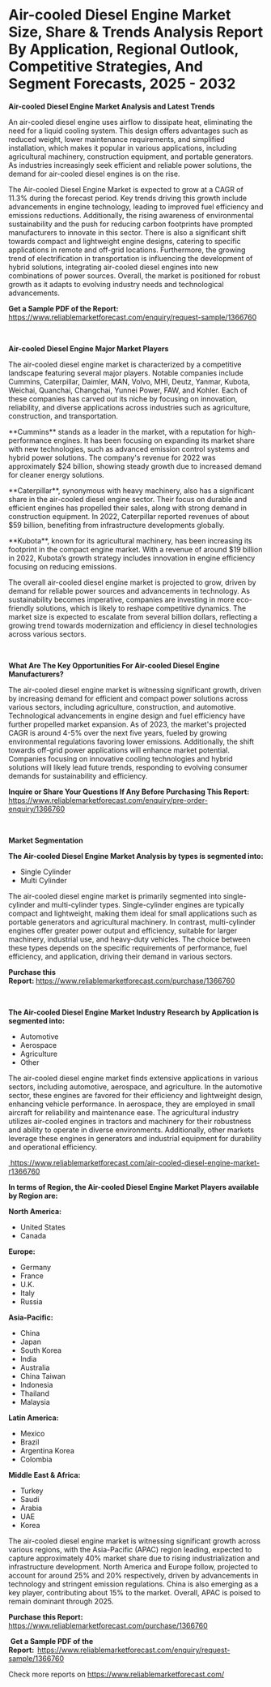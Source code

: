 <p><h1>Air-cooled Diesel Engine Market Size, Share & Trends Analysis Report By Application, Regional Outlook, Competitive Strategies, And Segment Forecasts, 2025 - 2032</h1></p><p><strong>Air-cooled Diesel Engine Market Analysis and Latest Trends</strong></p>
<p><p>An air-cooled diesel engine uses airflow to dissipate heat, eliminating the need for a liquid cooling system. This design offers advantages such as reduced weight, lower maintenance requirements, and simplified installation, which makes it popular in various applications, including agricultural machinery, construction equipment, and portable generators. As industries increasingly seek efficient and reliable power solutions, the demand for air-cooled diesel engines is on the rise.</p><p>The Air-cooled Diesel Engine Market is expected to grow at a CAGR of 11.3% during the forecast period. Key trends driving this growth include advancements in engine technology, leading to improved fuel efficiency and emissions reductions. Additionally, the rising awareness of environmental sustainability and the push for reducing carbon footprints have prompted manufacturers to innovate in this sector. There is also a significant shift towards compact and lightweight engine designs, catering to specific applications in remote and off-grid locations. Furthermore, the growing trend of electrification in transportation is influencing the development of hybrid solutions, integrating air-cooled diesel engines into new combinations of power sources. Overall, the market is positioned for robust growth as it adapts to evolving industry needs and technological advancements.</p></p>
<p><strong>Get a Sample PDF of the Report:&nbsp;</strong> <a href="https://www.reliablemarketforecast.com/enquiry/request-sample/1366760?utm_campaign=3022&utm_medium=2&utm_source=Github&utm_content=ia&utm_term=22032025&utm_id=air-cooled-diesel-engine">https://www.reliablemarketforecast.com/enquiry/request-sample/1366760</a></p>
<p>&nbsp;</p>
<p><strong>Air-cooled Diesel Engine Major Market Players</strong></p>
<p><p>The air-cooled diesel engine market is characterized by a competitive landscape featuring several major players. Notable companies include Cummins, Caterpillar, Daimler, MAN, Volvo, MHI, Deutz, Yanmar, Kubota, Weichai, Quanchai, Changchai, Yunnei Power, FAW, and Kohler. Each of these companies has carved out its niche by focusing on innovation, reliability, and diverse applications across industries such as agriculture, construction, and transportation.</p><p>**Cummins** stands as a leader in the market, with a reputation for high-performance engines. It has been focusing on expanding its market share with new technologies, such as advanced emission control systems and hybrid power solutions. The company's revenue for 2022 was approximately $24 billion, showing steady growth due to increased demand for cleaner energy solutions.</p><p>**Caterpillar**, synonymous with heavy machinery, also has a significant share in the air-cooled diesel engine sector. Their focus on durable and efficient engines has propelled their sales, along with strong demand in construction equipment. In 2022, Caterpillar reported revenues of about $59 billion, benefiting from infrastructure developments globally.</p><p>**Kubota**, known for its agricultural machinery, has been increasing its footprint in the compact engine market. With a revenue of around $19 billion in 2022, Kubota’s growth strategy includes innovation in engine efficiency focusing on reducing emissions.</p><p>The overall air-cooled diesel engine market is projected to grow, driven by demand for reliable power sources and advancements in technology. As sustainability becomes imperative, companies are investing in more eco-friendly solutions, which is likely to reshape competitive dynamics. The market size is expected to escalate from several billion dollars, reflecting a growing trend towards modernization and efficiency in diesel technologies across various sectors.</p></p>
<p>&nbsp;</p>
<p><strong>What Are The Key Opportunities For Air-cooled Diesel Engine Manufacturers?</strong></p>
<p><p>The air-cooled diesel engine market is witnessing significant growth, driven by increasing demand for efficient and compact power solutions across various sectors, including agriculture, construction, and automotive. Technological advancements in engine design and fuel efficiency have further propelled market expansion. As of 2023, the market's projected CAGR is around 4-5% over the next five years, fueled by growing environmental regulations favoring lower emissions. Additionally, the shift towards off-grid power applications will enhance market potential. Companies focusing on innovative cooling technologies and hybrid solutions will likely lead future trends, responding to evolving consumer demands for sustainability and efficiency.</p></p>
<p><strong>Inquire or Share Your Questions If Any Before Purchasing This Report:</strong> <a href="https://www.reliablemarketforecast.com/enquiry/pre-order-enquiry/1366760?utm_campaign=3022&utm_medium=2&utm_source=Github&utm_content=ia&utm_term=22032025&utm_id=air-cooled-diesel-engine">https://www.reliablemarketforecast.com/enquiry/pre-order-enquiry/1366760</a></p>
<p>&nbsp;</p>
<p><strong>Market Segmentation</strong></p>
<p><strong>The Air-cooled Diesel Engine Market Analysis by types is segmented into:</strong></p>
<p><ul><li>Single Cylinder</li><li>Multi Cylinder</li></ul></p>
<p><p>The air-cooled diesel engine market is primarily segmented into single-cylinder and multi-cylinder types. Single-cylinder engines are typically compact and lightweight, making them ideal for small applications such as portable generators and agricultural machinery. In contrast, multi-cylinder engines offer greater power output and efficiency, suitable for larger machinery, industrial use, and heavy-duty vehicles. The choice between these types depends on the specific requirements of performance, fuel efficiency, and application, driving their demand in various sectors.</p></p>
<p><strong>Purchase this Report:&nbsp;</strong><a href="https://www.reliablemarketforecast.com/purchase/1366760?utm_campaign=3022&utm_medium=2&utm_source=Github&utm_content=ia&utm_term=22032025&utm_id=air-cooled-diesel-engine">https://www.reliablemarketforecast.com/purchase/1366760</a></p>
<p>&nbsp;</p>
<p><strong>The Air-cooled Diesel Engine Market Industry Research by Application is segmented into:</strong></p>
<p><ul><li>Automotive</li><li>Aerospace</li><li>Agriculture</li><li>Other</li></ul></p>
<p><p>The air-cooled diesel engine market finds extensive applications in various sectors, including automotive, aerospace, and agriculture. In the automotive sector, these engines are favored for their efficiency and lightweight design, enhancing vehicle performance. In aerospace, they are employed in small aircraft for reliability and maintenance ease. The agricultural industry utilizes air-cooled engines in tractors and machinery for their robustness and ability to operate in diverse environments. Additionally, other markets leverage these engines in generators and industrial equipment for durability and operational efficiency.</p></p>
<p><a href="https://www.reliablemarketforecast.com/air-cooled-diesel-engine-market-r1366760?utm_campaign=3022&utm_medium=2&utm_source=Github&utm_content=ia&utm_term=22032025&utm_id=air-cooled-diesel-engine">&nbsp;https://www.reliablemarketforecast.com/air-cooled-diesel-engine-market-r1366760</a></p>
<p><strong>In terms of Region, the Air-cooled Diesel Engine Market Players available by Region are:</strong></p>
<p>
    <p> <strong> North America: </strong>
        <ul>
            <li>United States</li>
            <li>Canada</li>
        </ul>
        </p> 
    <p> <strong> Europe: </strong>
        <ul>
            <li>Germany</li>
            <li>France</li>
            <li>U.K.</li>
            <li>Italy</li>
            <li>Russia</li>
        </ul>
        </p> 
    <p> <strong> Asia-Pacific: </strong>
        <ul>
            <li>China</li>
            <li>Japan</li>
            <li>South Korea</li>
            <li>India</li>
            <li>Australia</li>
            <li>China Taiwan</li>
            <li>Indonesia</li>
            <li>Thailand</li>
            <li>Malaysia</li>
        </ul>
        </p> 
    <p> <strong> Latin America: </strong>
        <ul>
            <li>Mexico</li>
            <li>Brazil</li>
            <li>Argentina Korea</li>
            <li>Colombia</li>
        </ul>
        </p> 
    <p> <strong> Middle East & Africa: </strong>
        <ul>
            <li>Turkey</li>
            <li>Saudi</li>
            <li>Arabia</li>
            <li>UAE</li>
            <li>Korea</li>
        </ul>
    </p>
    </p>
<p><p>The air-cooled diesel engine market is witnessing significant growth across various regions, with the Asia-Pacific (APAC) region leading, expected to capture approximately 40% market share due to rising industrialization and infrastructure development. North America and Europe follow, projected to account for around 25% and 20% respectively, driven by advancements in technology and stringent emission regulations. China is also emerging as a key player, contributing about 15% to the market. Overall, APAC is poised to remain dominant through 2025.</p></p>
<p><strong>Purchase this Report: </strong><a href="https://www.reliablemarketforecast.com/purchase/1366760?utm_campaign=3022&utm_medium=2&utm_source=Github&utm_content=ia&utm_term=22032025&utm_id=air-cooled-diesel-engine">https://www.reliablemarketforecast.com/purchase/1366760</a></p>
<p>&nbsp;<strong>Get a Sample PDF of the Report:&nbsp;&nbsp;</strong><a href="https://www.reliablemarketforecast.com/enquiry/request-sample/1366760?utm_campaign=3022&utm_medium=2&utm_source=Github&utm_content=ia&utm_term=22032025&utm_id=air-cooled-diesel-engine">https://www.reliablemarketforecast.com/enquiry/request-sample/1366760</a></p>
<p><strong></strong></p>
<p>Check more reports on <a href="https://www.reliablemarketforecast.com/?utm_campaign=3022&utm_medium=2&utm_source=Github&utm_content=ia&utm_term=22032025&utm_id=air-cooled-diesel-engine">https://www.reliablemarketforecast.com/</a></p>